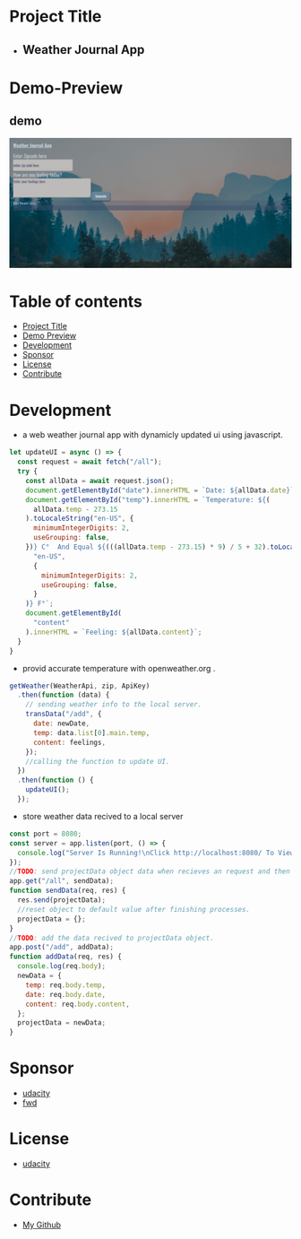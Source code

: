 # Project Title

- ## Weather Journal App

# Demo-Preview

## demo
![Alt text](website/screenSnap.png)

# Table of contents

- [Project Title](#project-title)
- [Demo Preview](#demo-preview)
- [Development](#development)
- [Sponsor](#sponsor)
- [License](#license)
- [Contribute](#contribute)

# Development

- a web weather journal app with dynamicly updated ui using javascript.

```javascript
let updateUI = async () => {
  const request = await fetch("/all");
  try {
    const allData = await request.json();
    document.getElementById("date").innerHTML = `Date: ${allData.date}`;
    document.getElementById("temp").innerHTML = `Temperature: ${(
      allData.temp - 273.15
    ).toLocaleString("en-US", {
      minimumIntegerDigits: 2,
      useGrouping: false,
    })} C°  And Equal ${(((allData.temp - 273.15) * 9) / 5 + 32).toLocaleString(
      "en-US",
      {
        minimumIntegerDigits: 2,
        useGrouping: false,
      }
    )} F°`;
    document.getElementById(
      "content"
    ).innerHTML = `Feeling: ${allData.content}`;
  }
}
```

- provid accurate temperature with openweather.org .

```javascript
getWeather(WeatherApi, zip, ApiKey)
  .then(function (data) {
    // sending weather info to the local server.
    transData("/add", {
      date: newDate,
      temp: data.list[0].main.temp,
      content: feelings,
    });
    //calling the function to update UI.
  })
  .then(function () {
    updateUI();
  });
```

- store weather data recived to a local server

```javascript
const port = 8080;
const server = app.listen(port, () => {
  console.log("Server Is Running!\nClick http://localhost:8080/ To View.");
});
//TODO: send projectData object data when recieves an request and then reset the object.
app.get("/all", sendData);
function sendData(req, res) {
  res.send(projectData);
  //reset object to default value after finishing processes.
  projectData = {};
}
//TODO: add the data recived to projectData object.
app.post("/add", addData);
function addData(req, res) {
  console.log(req.body);
  newData = {
    temp: req.body.temp,
    date: req.body.date,
    content: req.body.content,
  };
  projectData = newData;
}
```

# Sponsor

- [udacity](https://www.udacity.com/)
- [fwd](https://egfwd.com/)

# License

- [udacity](https://www.udacity.com/)

# Contribute

- [My Github](https://github.com/ahmedelzaky)
